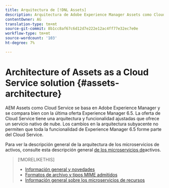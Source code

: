 ```yaml
---
title: Arquitectura de [!DNL Assets]
description: Arquitectura de Adobe Experience Manager Assets como Cloud Service
contentOwner: AG
translation-type: tm+mt
source-git-commit: 8b1cc8af67c6d12d7e222e12ac4ff77e32ec7e0e
workflow-type: tm+mt
source-wordcount: '103'
ht-degree: 7%

---
```



# Architecture of Assets as a Cloud Service solution {#assets-architecture}

AEM Assets como Cloud Service se basa en Adobe Experience Manager y se compara bien con la última oferta Experience Manager 6.5. La oferta de Cloud Service tiene una arquitectura y funcionalidad ajustadas que ofrece un servicio nativo de nube. Los cambios en la arquitectura subyacente no permiten que toda la funcionalidad de Experience Manager 6.5 forme parte del Cloud Service.

Para ver la descripción general de la arquitectura de los microservicios de activos, consulte esta descripción general [de los microservicios de](asset-microservices-overview.md#asset-microservices-architecture)activos.

>[!MORELIKETHIS]
>
>* [Información general y novedades](/help/assets/overview.md)
>* [Formatos de archivo y tipos MIME admitidos](file-format-support.md)
>* [Información general sobre los microservicios de recursos](asset-microservices-overview.md)

